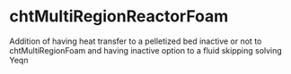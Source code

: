 # chtMultiRegionReactorFoam
Addition of having heat transfer to a pelletized bed inactive or not to chtMultiRegionFoam and having inactive option to a fluid skipping solving Yeqn
